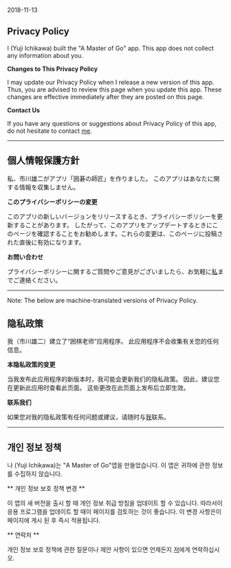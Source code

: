 2018-11-13

## Privacy Policy

I (Yuji Ichikawa) built the "A Master of Go" app. This app does not collect any information about you.

**Changes to This Privacy Policy**

I may update our Privacy Policy when I release a new version of this app. Thus, you are advised to review this page when you update this app. These changes are effective immediately after they are posted on this page.

**Contact Us**

If you have any questions or suggestions about Privacy Policy of this app, do not hesitate to contact [me](mailto:new.three.rs@gmail.com).

---
## 個人情報保護方針

私、市川雄二がアプリ「囲碁の師匠」を作りました。 このアプリはあなたに関する情報を収集しません。

**このプライバシーポリシーの変更**

このアプリの新しいバージョンをリリースするとき、プライバシーポリシーを更新することがあります。 したがって、このアプリをアップデートするときにこのページを確認することをお勧めします。これらの変更は、このページに投稿された直後に有効になります。

**お問い合わせ**

プライバシーポリシーに関するご質問やご意見がございましたら、お気軽に[私](mailto：new.three.rs@gmail.com)までご連絡ください。

---
Note: The below are machine-translated versions of Privacy Policy.

## 隐私政策

我（市川雄二）建立了“囲棋老师”应用程序。 此应用程序不会收集有关您的任何信息。

**本隐私政策的变更**

当我发布此应用程序的新版本时，我可能会更新我们的隐私政策。 因此，建议您在更新此应用时查看此页面。 这些更改在此页面上发布后立即生效。

**联系我们**

如果您对我的隐私政策有任何问题或建议，请随时与[我](mailto：new.three.rs@gmail.com)联系。

---
## 개인 정보 정책

나 (Yuji Ichikawa)는 "A Master of Go"앱을 만들었습니다. 이 앱은 귀하에 관한 정보를 수집하지 않습니다.

** 개인 정보 보호 정책 변경 **

이 앱의 새 버전을 출시 할 때 개인 정보 취급 방침을 업데이트 할 수 있습니다. 따라서이 응용 프로그램을 업데이트 할 때이 페이지를 검토하는 것이 좋습니다. 이 변경 사항은이 페이지에 게시 된 후 즉시 적용됩니다.

** 연락처 **

개인 정보 보호 정책에 관한 질문이나 제안 사항이 있으면 언제든지 [저](mailto:new.three.rs@gmail.com)에게 연락하십시오.
